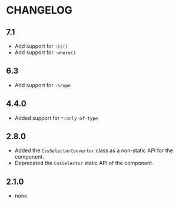 # CHANGELOG

## 7.1

- Add support for `:is()`
- Add support for `:where()`

## 6.3

- Add support for `:scope`

## 4.4.0

- Added support for `*:only-of-type`

## 2.8.0

- Added the `CssSelectorConverter` class as a non-static API for the component.
- Deprecated the `CssSelector` static API of the component.

## 2.1.0

- none
